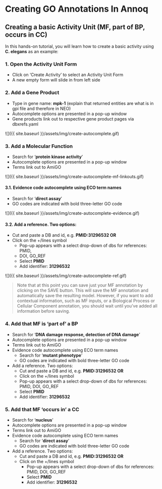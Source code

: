 ---
---

# Creating GO Annotations In Annoq

## Creating a basic Activity Unit (MF, part of BP, occurs in CC)

In this hands-on tutorial, you will learn how to create a basic activity using
**C. elegans** as an example:

### 1. Open the Activity Unit Form
 
- Click on ‘Create Activity’ to select an Activity Unit Form
- A new empty form will slide in from left side
  
### 2. Add a Gene Product

- Type in gene name: **mpk-1** (explain that returned entities are what is
        in gpi file and therefore in NEO)
- Autocomplete options are presented in a pop-up window
- Gene products link out to respective gene product pages via dbxrefs.yaml

![]({{ site.baseurl }}/assets/img/create-autocomplete.gif)


### 3. Add a Molecular Function

- Search for ‘**protein kinase activity**’
- Autocomplete options are presented in a pop-up window
- Terms link out to AmiGO


![]({{ site.baseurl }}/assets/img/create-autocomplete-mf-linkouts.gif)


#### 3.1. Evidence code autocomplete using ECO term names

- Search for ‘**direct assay**’
- GO codes are indicated with bold three-letter GO code

![]({{ site.baseurl }}/assets/img/create-autocomplete-evidence.gif)

#### 3.2. Add a reference. Two options:

- Cut and paste a DB and id, e.g. **PMID:31296532 OR**
- Click on the +/lines symbol
  - Pop-up appears with a select drop-down of dbs for references: PMID,
  - DOI, GO_REF
  - Select **PMID**
  - Add identifier: **31296532**


![]({{ site.baseurl }}/assets/img/create-autocomplete-ref.gif)


> Note that at this point you can save just your MF annotation by clicking on
> the SAVE button. This will save the MF annotation and automatically save the
> resulting model. However, if you want to add contextual information, such as
> MF inputs, or a Biological Process or Cellular Component annotation, you
> should wait until you’ve added all information before saving.


### 4. Add that MF is ‘part of’ a BP

- Search for ‘**DNA damage response, detection of DNA damage**’
- Autocomplete options are presented in a pop-up window
- Terms link out to AmiGO
- Evidence code autocomplete using ECO term names
    - Search for ‘**mutant phenotype**’
    - GO codes are indicated with bold three-letter GO code
- Add a reference. Two options:
    - Cut and paste a DB and id, e.g. **PMID:31296532 OR**
    - Click on the +/lines symbol
    - Pop-up appears with a select drop-down of dbs for references: PMID, DOI,
        GO_REF
    - Select **PMID**
    - Add identifier: **31296532**

### 5. Add that MF ‘occurs in’ a CC

- Search for ‘**nucleus**’
- Autocomplete options are presented in a pop-up window
- Terms link out to AmiGO
- Evidence code autocomplete using ECO term names
    - Search for ‘**direct assay**’
    - GO codes are indicated with bold three-letter GO code
- Add a reference. Two options:
    - Cut and paste a DB and id, e.g. **PMID:31296532 OR**
    - Click on the +/lines symbol
        - Pop-up appears with a select drop-down of dbs for references: PMID,
            DOI, GO_REF
        - Select **PMID**
        - Add identifier: **31296532**
